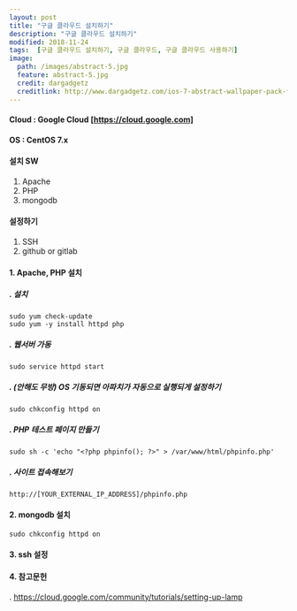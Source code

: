 ```yaml
---
layout: post
title: "구글 클라우드 설치하기"
description: "구글 클라우드 설치하기"
modified: 2018-11-24
tags:  [구글 클라우드 설치하기, 구글 클라우드, 구글 클라우드 사용하기]
image:
  path: /images/abstract-5.jpg
  feature: abstract-5.jpg
  credit: dargadgetz
  creditlink: http://www.dargadgetz.com/ios-7-abstract-wallpaper-pack-for-iphone-5-and-ipod-touch-retina/
---
```

#### Cloud : Google Cloud [https://cloud.google.com]  
#### OS : CentOS 7.x  
#### 설치 SW  
  1. Apache  
  2. PHP  
  3. mongodb  

#### 설정하기  
  1. SSH
  2. github or gitlab

<!-- more -->

#### 1. Apache, PHP 설치  
##### . 설치
```
sudo yum check-update
sudo yum -y install httpd php
```

##### . 웹서버 가동
```
sudo service httpd start
```

##### . (안해도 무방) OS 기동되면 아파치가 자동으로 실행되게 설정하기
```
sudo chkconfig httpd on
```

##### . PHP 테스트 페이지 만들기
```
sudo sh -c 'echo "<?php phpinfo(); ?>" > /var/www/html/phpinfo.php'
```

##### . 사이트 접속해보기
```
http://[YOUR_EXTERNAL_IP_ADDRESS]/phpinfo.php
```

#### 2. mongodb 설치
```
sudo chkconfig httpd on
```

#### 3. ssh 설정


#### 4. 참고문헌
. https://cloud.google.com/community/tutorials/setting-up-lamp
